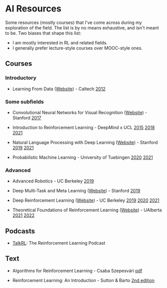 # AI Resources

Some resources (mostly courses) that I've come across during my exploration of the field. The list is by no means exhaustive, and isn't meant to be. Two biases that shape this list:
* I am mostly interested in RL and related fields.
* I generally prefer lecture-style courses over MOOC-style ones.

## Courses

### Introductory
* Learning From Data 
([Website](https://work.caltech.edu/telecourse)) - Caltech
[2012](https://www.youtube.com/playlist?list=PLD63A284B7615313A)

### Some subfields

* Convolutional Neural Networks for Visual Recognition 
([Website](http://cs231n.stanford.edu/)) - Stanford
[2017](https://www.youtube.com/watch?v=vT1JzLTH4G4&list=PL3FW7Lu3i5JvHM8ljYj-zLfQRF3EO8sYv)

* Introduction to Reinforcement Learning - DeepMind x UCL 
[2015](https://www.youtube.com/watch?v=2pWv7GOvuf0&list=PLqYmG7hTraZDM-OYHWgPebj2MfCFzFObQ)
[2018](https://www.youtube.com/watch?v=ISk80iLhdfU&list=PLqYmG7hTraZBKeNJ-JE_eyJHZ7XgBoAyb)
[2021](https://www.youtube.com/watch?v=TCCjZe0y4Qc&list=PLqYmG7hTraZDVH599EItlEWsUOsJbAodm)

* Natural Language Processing with Deep Learning 
([Website](https://web.stanford.edu/class/cs224n/)) - Stanford
[2019](https://www.youtube.com/watch?v=8rXD5-xhemo&list=PLoROMvodv4rOhcuXMZkNm7j3fVwBBY42z)
[2021](https://www.youtube.com/watch?v=rmVRLeJRkl4&list=PLoROMvodv4rOSH4v6133s9LFPRHjEmbmJ)

* Probabilistic Machine Learning - University of Tuebingen 
[2020](https://www.youtube.com/watch?v=o3pDmTet4Fc&list=PLH5_eZVldmtVytv4lPS-HPbVX8HlPDbZ5)
[2021](https://www.youtube.com/watch?v=UbaVGD4Lfis&list=PL05umP7R6ij1tHaOFY96m5uX3J21a6yNd)


### Advanced

* Advanced Robotics - UC Berkeley
[2019](https://www.youtube.com/watch?v=xWPViQ6LI-Q&list=PLwRJQ4m4UJjNBPJdt8WamRAt4XKc639wF)

* Deep Multi-Task and Meta Learning 
([Website](https://cs330.stanford.edu/)) - Stanford
[2019](https://www.youtube.com/watch?v=0rZtSwNOTQo&list=PLoROMvodv4rMC6zfYmnD7UG3LVvwaITY5)

* Deep Reinforcement Learning 
([Website](https://rail.eecs.berkeley.edu/deeprlcourse/)) - UC Berkeley
[2019](https://www.youtube.com/playlist?list=PLkFD6_40KJIwhWJpGazJ9VSj9CFMkb79A)
[2020](https://www.youtube.com/playlist?list=PL_iWQOsE6TfURIIhCrlt-wj9ByIVpbfGc)
[2021](https://www.youtube.com/playlist?list=PL_iWQOsE6TfXxKgI1GgyV1B_Xa0DxE5eH)

* Theoretical Foundations of Reinforcement Learning 
([Website](https://rltheory.github.io/)) - UAlberta
[2021](https://www.youtube.com/playlist?list=PLQCZ7_TRKVIx6_UVxwUBFca3cDnl9DrNW)
[2022](https://www.youtube.com/playlist?list=PLQCZ7_TRKVIzODPXorEyvhCk25TlcTANC)


## Podcasts
* [TalkRL](https://www.talkrl.com/): The Reinforcement Learning Podcast


## Text

* Algorithms for Reinforcement Learning - Csaba Szepesvári
[pdf](https://sites.ualberta.ca/~szepesva/papers/RLAlgsInMDPs.pdf)

* Reinforcement Learning: An Introduction - Sutton & Barto 
[2nd edition](http://www.incompleteideas.net/book/the-book-2nd.html)
